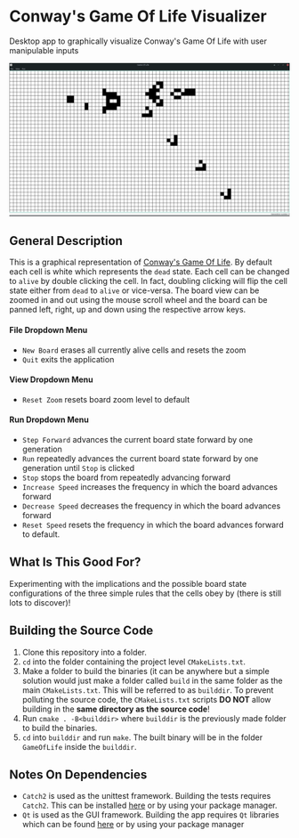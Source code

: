 # Conway's Game Of Life Visualizer
Desktop app to graphically visualize Conway's Game Of Life with user manipulable inputs

![Application](Images/glider.png)

## General Description
This is a graphical representation of [Conway's Game Of Life](https://en.wikipedia.org/wiki/Conway%27s_Game_of_Life).
By default each cell is white which represents the `dead` state. Each cell can be changed to `alive` by double clicking 
the cell. In fact, doubling clicking will flip the cell state either from `dead` to `alive` or vice-versa. The board 
view can be zoomed in and out using the mouse scroll wheel and the board can be panned left, right, up and down using 
the respective arrow keys.

#### File Dropdown Menu
- `New Board` erases all currently alive cells and resets the zoom
- `Quit` exits the application

#### View Dropdown Menu
- `Reset Zoom` resets board zoom level to default

#### Run Dropdown Menu
- `Step Forward` advances the current board state forward by one generation
- `Run` repeatedly advances the current board state forward by one generation until `Stop` is clicked
- `Stop` stops the board from repeatedly advancing forward
- `Increase Speed` increases the frequency in which the board advances forward
- `Decrease Speed` decreases the frequency in which the board advances forward
- `Reset Speed` resets the frequency in which the board advances forward to default.

## What Is This Good For?
Experimenting with the implications and the possible board state configurations of the three simple rules that the 
cells obey by (there is still lots to discover)!


## Building the Source Code
1. Clone this repository into a folder.
2. `cd` into the folder containing the project level `CMakeLists.txt`.
3. Make a folder to build the binaries (it can be anywhere but a simple solution would just make a folder called `build`
   in the same folder as the main `CMakeLists.txt`. This will be referred to as `builddir`. To prevent polluting the 
   source code, the `CMakeLists.txt` scripts **DO NOT** allow building in the **same directory as the source code**!
4. Run `cmake . -B<builddir>` where `builddir` is the previously made folder to build the binaries.
5. `cd` into `builddir` and run `make`. The built binary will be in the folder `GameOfLife` inside the `builddir`.

## Notes On Dependencies
- `Catch2` is used as the unittest framework. Building the tests requires `Catch2`. 
  This can be installed [here](https://github.com/catchorg/Catch2) or by using your package manager.
- `Qt` is used as the GUI framework. Building the app requires `Qt` libraries which can be found 
  [here](https://www.qt.io/download) or by using your package manager